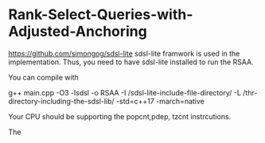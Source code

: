 # Rank-Select-Queries-with-Adjusted-Anchoring

https://github.com/simongog/sdsl-lite sdsl-lite framwork is used in the implementation. Thus, you need to have sdsl-lite installed to run the RSAA.

You can compile with 

g++ main.cpp -O3 -lsdsl -o RSAA -I /sdsl-lite-include-file-directory/ -L /thr-directory-including-the-sdsl-lib/ -std=c++17 -march=native 

Your CPU should be supporting the popcnt,pdep, tzcnt instrcutions.

The 


